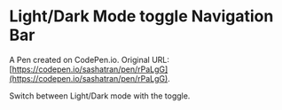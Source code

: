 # Light/Dark Mode toggle Navigation Bar

A Pen created on CodePen.io. Original URL: [https://codepen.io/sashatran/pen/rPaLgG](https://codepen.io/sashatran/pen/rPaLgG).

Switch between Light/Dark mode with the toggle. 
